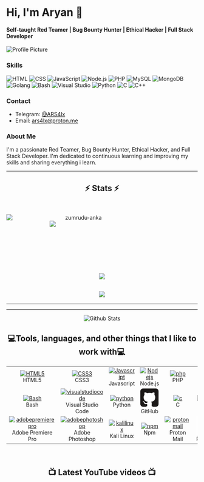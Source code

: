 
# Hi, I'm Aryan 👋
#### Self-taught Red Teamer | Bug Bounty Hunter | Ethical Hacker | Full Stack Developer


![Profile Picture](https://github.com/Aryan4lx/Aryan4lx/assets/57567000/169fcf41-2fa9-4230-8799-0afa3a41c0bc)


### Skills
![HTML](https://img.shields.io/badge/HTML-FF5733?style=for-the-badge&logo=html5&logoColor=white)
![CSS](https://img.shields.io/badge/CSS-2965f1?style=for-the-badge&logo=css3&logoColor=white)
![JavaScript](https://img.shields.io/badge/JavaScript-F0DB4F?style=for-the-badge&logo=javascript&logoColor=323330)
![Node.js](https://img.shields.io/badge/Node.js-339933?style=for-the-badge&logo=node.js&logoColor=white) 
![PHP](https://img.shields.io/badge/PHP-8993be?style=for-the-badge&logo=php&logoColor=white)
![MySQL](https://img.shields.io/badge/MySQL-00758F?style=for-the-badge&logo=mysql&logoColor=white)
![MongoDB](https://img.shields.io/badge/MongoDB-13aa52?style=for-the-badge&logo=mongodb&logoColor=white)
![Golang](https://img.shields.io/badge/Go-00ADD8?style=for-the-badge&logo=go&logoColor=white)
![Bash](https://img.shields.io/badge/Bash-4EAA25?style=for-the-badge&logo=gnu-bash&logoColor=white)
![Visual Studio](https://img.shields.io/badge/VS%20Code-007ACC?style=for-the-badge&logo=visual-studio-code&logoColor=white)
![Python](https://img.shields.io/badge/Python-3776AB?style=for-the-badge&logo=python&logoColor=white)
![C](https://img.shields.io/badge/C-00599C?style=for-the-badge&logo=c&logoColor=white)
![C++](https://img.shields.io/badge/C++-00599C?style=for-the-badge&logo=c%2B%2B&logoColor=white)

<!-- Contact Information -->
### Contact
- Telegram: [@ARS4lx](https://t.me/ARS4lx)
- Email: [ars4lx@proton.me](mailto:ars4lx@proton.me)

<!-- About Me -->
### About Me
I'm a passionate Red Teamer, Bug Bounty Hunter, Ethical Hacker, and Full Stack Developer. I'm dedicated to continuous learning and improving my skills and sharing everything i learn.

<hr>


<!-- GitHub Stats -->
<h2 align="center">⚡ Stats ⚡</h2>
<br>
<p align=center>
  <div align=center>
    <a href="https://github.com/denvercoder1/github-readme-streak-stats" title="Go to Source">
      <img align="left" width=390 src="https://github-readme-stats.vercel.app/api?username=Aryan4lx&theme=blue-green" alt="zumrudu-anka" />
    </a>
    <a href="https://github.com/anuraghazra/github-readme-stats" title="Go to Source">
      <img align="right" width=390 src="https://github-readme-streak-stats.herokuapp.com/?user=Aryan4lx&theme=blue-green" />
    </a>
  </div>
  <br><br><br><br><br><br><br><br><br>
  <div align=center>
    <a href="https://github.com/anuraghazra/github-readme-stats">
      <img width=325 align="center" src="https://github-readme-stats.vercel.app/api/top-langs/?username=Aryan4lx&theme=blue-green" />
    </a>
  </div>
  <br>
</p>

<div align=center>
<img src="https://github-profile-trophy.vercel.app/?username=Aryan4lx&theme=tokyonight&no-frame=true&row=1&&margin-w=30&no-bg=true">
</div>

<hr>



----------------------------------------------------------------------------------------------------------------------------------------

<p align="center">
        <img src="https://raw.githubusercontent.com/bornmay/bornmay/Update/svg/Bottom.svg" alt="Github Stats" />
</p>


















<h2 align="center">💻Tools, languages, and other things that I like to work with💻</h2>
<div align=center>
<table>
  <tr>
    <td align="center" width="96">
      <a href="#macropower-tech">
        <img src="![html5-color](https://github.com/Aryan4lx/Aryan4lx/assets/57567000/2c4fcf1c-bf41-4263-bdc8-3cc5b05c48c4)" width="48" height="48" alt="HTML5" />
      </a>
      <br>HTML5
    </td>
    <td align="center" width="96">
      <a href="#macropower-tech">
        <img src="![css3-color](https://github.com/Aryan4lx/Aryan4lx/assets/57567000/ce2a85fa-c50c-450b-ac33-aa0863fb2bcc)" width="48" height="48" alt="CSS3" />
      </a>
      <br>CSS3
    </td>
    <td align="center" width="96">
      <a href="#macropower-tech">
        <img src="![javascript-color](https://github.com/Aryan4lx/Aryan4lx/assets/57567000/0ae9fc2b-940d-4587-a8c2-904205f637c6)" width="48" height="48" alt="Javascript" />
      </a>
      <br>Javascript
    </td>
    <td align="center" width="96">
      <a href="#macropower-tech">
        <img src="![nodedotjs-color](https://github.com/Aryan4lx/Aryan4lx/assets/57567000/43777549-956d-4cbc-9a5a-0329261b6a7e)
" width="80" height="80" alt="Nodejs" />
      </a>
      <br>Node.js
    </td>
    <td align="center" width="96">
      <a href="#macropower-tech">
        <img src="![php-color](https://github.com/Aryan4lx/Aryan4lx/assets/57567000/a9852f4e-1be3-480b-abd4-a088c5c89ba9)
" width="48" height="48" alt="php" />
      </a>
      <br>PHP
    </td>
    <td align="center" width="96">
      <a href="#macropower-tech">
        <img src="![go-color](https://github.com/Aryan4lx/Aryan4lx/assets/57567000/57d650eb-a207-418c-98c1-f0b1bca7ed16)
" width="48" height="48" alt="Go" />
      </a>
      <br>Go
    </td>
    <td align="center" width="96">
      <a href="#macropower-tech" >
        <img src="![mysql-color](https://github.com/Aryan4lx/Aryan4lx/assets/57567000/18458e85-2861-4b82-86df-75eed8f3cb2a)
" width="48" height="48" alt="mysql" />
      </a>
      <br>Mysql
    </td>
    <td align="center" width="96">
      <a href="#macropower-tech">
        <img src="![mongodb-color](https://github.com/Aryan4lx/Aryan4lx/assets/57567000/aba18a5a-c24c-40a8-8409-59802d793104)
" width="48" height="48" alt="mongodb" />
      </a>
      <br>MongoDB
    </td>
    <td align="center" width="96">
      <a href="#macropower-tech">
        <img src="![mongoose-color](https://github.com/Aryan4lx/Aryan4lx/assets/57567000/993ce511-7779-4b8e-bfca-e61fe6ce399d)
" width="48" height="48" alt="mongoose" />
      </a>
      <br>Mongoose
    </td>
  </tr>
  <tr>
    <td align="center" width="96"> 
      <a href="#macropower-tech" >
        <img src="![gnubash-color](https://github.com/Aryan4lx/Aryan4lx/assets/57567000/c9cca98d-dbe3-4621-a07f-1c735bd15730)
" width="48" height="48" alt="Bash" />
      </a>
      <br>Bash
    </td>
    <td align="center" width="96">
      <a href="#macropower-tech" >
        <img src="![visualstudiocode-color](https://github.com/Aryan4lx/Aryan4lx/assets/57567000/6d7caab8-d1fa-4e43-b544-35e5bf4e49d2)
" width="48" height="48" alt="visualstudiocode" />
      </a>
      <br>Visual Studio Code
    </td>
    <td align="center"  width="96">
      <a href="#macropower-tech">
        <img src="![python-color](https://github.com/Aryan4lx/Aryan4lx/assets/57567000/f16e0e70-19b7-4e60-9916-bdb4f03b36a8)
" width="48" height="48" alt="python" />
      </a>
      <br>Python
    </td>
    <td align="center"  width="96">
      <a href="#macropower-tech">
        <img src="https://github.com/I-Am-Jakoby/I-Am-Jakoby/blob/main/img/github.svg" width="48" height="48" alt="RHEL" />
      </a>
      <br>GitHub
    </td>
    <td align="center" width="96">
      <a href="#macropower-tech">
        <img src="![c-color](https://github.com/Aryan4lx/Aryan4lx/assets/57567000/9a04bf21-7ac4-4dc5-8d3d-bbff2da446f0)
" width="48" height="48" alt="c" />
      </a>
      <br>C
    </td>
    <td align="center"  width="96">
      <a href="#macropower-tech">
        <img src="![cplusplus-color](https://github.com/Aryan4lx/Aryan4lx/assets/57567000/7348c3e8-559e-4b4e-84cf-99d45151035d)
" width="48" height="48" alt="c++" />
      </a>
      <br>C++
    </td>
    <td align="center" width="96">
      <a href="#macropower-tech" >
        <img src="![markdown-color](https://github.com/Aryan4lx/Aryan4lx/assets/57567000/f1376301-e720-4507-a35b-8e652dd47c53)
" width="48" height="48" alt="markdown" />
      </a>
      <br>Markdown
    </td>
    <td align="center" width="96">
      <a href="#macropower-tech" >
        <img src="![git-color](https://github.com/Aryan4lx/Aryan4lx/assets/57567000/407c62ec-025f-4f53-a9c1-1b58433d5c76)
" width="48" height="48" alt="git" />
      </a>
      <br>Git
    </td>
    <td align="center" width="96">
      <a href="#macropower-tech" >
        <img src="![github-color](https://github.com/Aryan4lx/Aryan4lx/assets/57567000/3ea09bfb-6e93-4e7f-9dd9-46c790a3bdb1)
" width="48" height="48" alt="github" />
      </a>
      <br>Github
    </td>
  </tr>
  <tr>
    <td align="center" width="96">
      <a href="#macropower-tech">
        <img src="![adobepremierepro-color](https://github.com/Aryan4lx/Aryan4lx/assets/57567000/8d87f6b7-b140-4467-b9d6-819e0d758177)
" width="48" height="48" alt="adobepremierepro" />
      </a>
      <br>Adobe Premiere Pro
    </td>
    <td align="center" width="96">
      <a href="#macropower-tech">
        <img src="![adobephotoshop-color](https://github.com/Aryan4lx/Aryan4lx/assets/57567000/12ed7ec0-0fa4-4326-9ecf-d9b1b8e3e5bc)
" width="48" height="48" alt="adobephotoshop" />
      </a>
      <br>Adobe Photoshop
    </td>
    <td align="center" width="96">
      <a href="#macropower-tech">
        <img src="![kalilinux-color](https://github.com/Aryan4lx/Aryan4lx/assets/57567000/f8d57f22-ec2f-42aa-a81c-b9490652fe8b)
" width="48" height="48" alt="kalilinux" />
      </a>
      <br>Kali Linux
    </td>
    <td align="center" width="96">
      <a href="#macropower-tech">
        <img src="![npm-color](https://github.com/Aryan4lx/Aryan4lx/assets/57567000/f5df2196-8066-4285-99bd-fff9e4a28433)
" width="80" height="80" alt="npm" />
      </a>
      <br>Npm
    </td>
    <td align="center" width="96">
      <a href="#macropower-tech">
        <img src="![protonmail-color](https://github.com/Aryan4lx/Aryan4lx/assets/57567000/3e7b9175-652c-4d1d-a14b-a548a40f5885)
" width="48" height="48" alt="protonmail" />
      </a>
      <br>Proton Mail
    </td>
    <td align="center" width="96">
      <a href="#macropower-tech">
        <img src="https://github.com/I-Am-Jakoby/I-Am-Jakoby/blob/main/img/python.svg" width="48" height="48" alt="JavaScript" />
      </a>
      <br>Python
    </td>
    <td align="center" width="96">
      <a href="#macropower-tech" >
        <img src="https://github.com/I-Am-Jakoby/I-Am-Jakoby/blob/main/img/c%23.svg" width="48" height="48" alt="React" />
      </a>
      <br>C#
    </td>
    <td align="center" width="96">
      <a href="#macropower-tech">
        <img src="https://github.com/I-Am-Jakoby/I-Am-Jakoby/blob/main/img/c%2B%2B.svg" width="48" height="48" alt="Bootstrap" />
      </a>
      <br>C++
    </td>
    <td align="center" width="96">
      <a href="#macropower-tech">
        <img src="https://github.com/I-Am-Jakoby/I-Am-Jakoby/blob/main/img/html5.svg" width="48" height="48" alt="Sass" />
      </a>
      <br>HTML5
    </td>
  </tr>
</table>
</div>

<br/>

<h2 align="center">📺 Latest YouTube videos 📺</h2>
